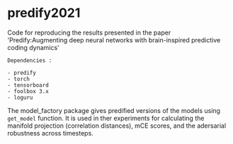# predify2021
Code for reproducing the results presented in the paper 'Predify:Augmenting deep neural networks with brain-inspired predictive coding dynamics'

```
Dependencies :

- predify
- torch
- tensorboard
- foolbox 3.x
- loguru
```

The model_factory package gives predified versions of the models using `get_model` function. It is used in ther experiments for calculating the manifold projection (correlation distances), mCE scores, and the adersarial robustness across timesteps. 

